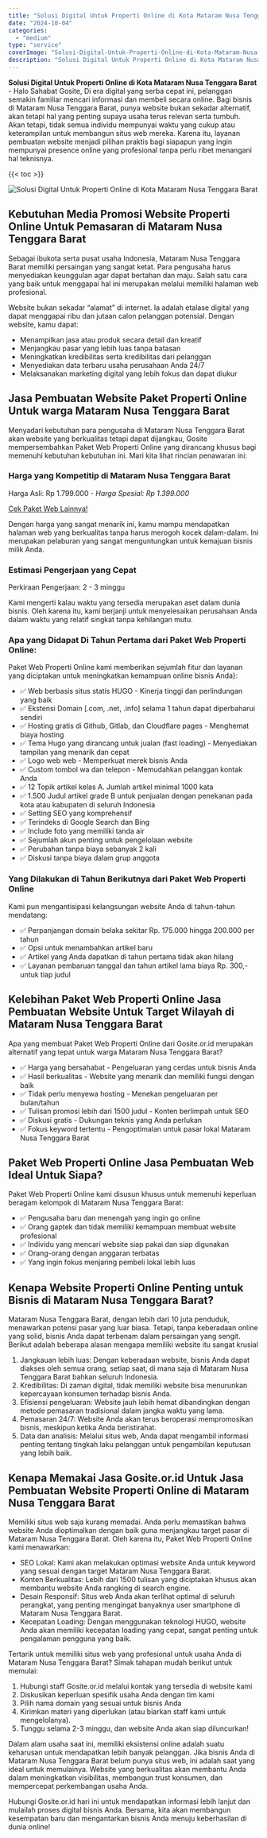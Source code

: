 ```yaml
---
title: "Solusi Digital Untuk Properti Online di Kota Mataram Nusa Tenggara Barat"
date: "2024-10-04"
categories: 
  - "medium"
type: "service"
coverImage: "Solusi-Digital-Untuk-Properti-Online-di-Kota-Mataram-Nusa-Tenggara-Barat.png"
description: "Solusi Digital Untuk Properti Online di Kota Mataram Nusa Tenggara Barat. Hubungi Gosite.or.id hari ini untuk mendapatkan informasi lebih lanjut dan mulailah..."
---
```


**Solusi Digital Untuk Properti Online di Kota Mataram Nusa Tenggara Barat** - Halo Sahabat Gosite, Di era digital yang serba cepat ini, pelanggan semakin familiar mencari informasi dan membeli secara online. Bagi bisnis di Mataram Nusa Tenggara Barat, punya website bukan sekadar alternatif, akan tetapi hal yang penting supaya usaha terus relevan serta tumbuh. Akan tetapi, tidak semua individu mempunyai waktu yang cukup atau keterampilan untuk membangun situs web mereka. Karena itu, layanan pembuatan website menjadi pilihan praktis bagi siapapun yang ingin mempunyai presence online yang profesional tanpa perlu ribet menangani hal teknisnya.

{{< toc >}}

![Solusi Digital Untuk Properti Online di Kota Mataram Nusa Tenggara Barat](/images/medium/Solusi-Digital-Untuk-Properti-Online-di-Kota-Mataram-Nusa-Tenggara-Barat.png)

## Kebutuhan Media Promosi Website Properti Online Untuk Pemasaran di Mataram Nusa Tenggara Barat

Sebagai ibukota serta pusat usaha Indonesia, Mataram Nusa Tenggara Barat memiliki persaingan yang sangat ketat. Para pengusaha harus menyediakan keunggulan agar dapat bertahan dan maju. Salah satu cara yang baik untuk menggapai hal ini merupakan melalui memiliki halaman web profesional.

Website bukan sekadar “alamat” di internet. Ia adalah etalase digital yang dapat menggapai ribu dan jutaan calon pelanggan potensial. Dengan website, kamu dapat:

- Menampilkan jasa atau produk secara detail dan kreatif
- Menjangkau pasar yang lebih luas tanpa batasan
- Meningkatkan kredibilitas serta kredibilitas dari pelanggan
- Menyediakan data terbaru usaha perusahaan Anda 24/7
- Melaksanakan marketing digital yang lebih fokus dan dapat diukur

## Jasa Pembuatan Website Paket Properti Online Untuk warga Mataram Nusa Tenggara Barat

Menyadari kebutuhan para pengusaha di Mataram Nusa Tenggara Barat akan website yang berkualitas tetapi dapat dijangkau, Gosite mempersembahkan Paket Web Properti Online yang dirancang khusus bagi memenuhi kebutuhan kebutuhan ini. Mari kita lihat rincian penawaran ini:

### Harga yang Kompetitip di Mataram Nusa Tenggara Barat

<a class="cta-button">Harga Asli: Rp 1.799.000 - <em>Harga Spesial: Rp 1.399.000</em></a>

<a href="/jasa-web/" class="cta-button">Cek Paket Web Lainnya!</a>

Dengan harga yang sangat menarik ini, kamu mampu mendapatkan halaman web yang berkualitas tanpa harus merogoh kocek dalam-dalam. Ini merupakan pelaburan yang sangat menguntungkan untuk kemajuan bisnis milik Anda.

### Estimasi Pengerjaan yang Cepat

Perkiraan Pengerjaan: 2 - 3 minggu

Kami mengerti kalau waktu yang tersedia merupakan aset dalam dunia bisnis. Oleh karena itu, kami berjanji untuk menyelesaikan perusahaan Anda dalam waktu yang relatif singkat tanpa kehilangan mutu.

### Apa yang Didapat Di Tahun Pertama dari Paket Web Properti Online:

Paket Web Properti Online kami memberikan sejumlah fitur dan layanan yang diciptakan untuk meningkatkan kemampuan online bisnis Anda}:

- ✅ Web berbasis situs statis HUGO - Kinerja tinggi dan perlindungan yang baik
- ✅ Ekstensi Domain \[.com, .net, .info\] selama 1 tahun dapat diperbaharui sendiri
- ✅ Hosting gratis di Github, Gitlab, dan Cloudflare pages - Menghemat biaya hosting
- ✅ Tema Hugo yang dirancang untuk jualan (fast loading) - Menyediakan tampilan yang menarik dan cepat
- ✅ Logo web web - Memperkuat merek bisnis Anda
- ✅ Custom tombol wa dan telepon - Memudahkan pelanggan kontak Anda
- ✅ 12 Topik artikel kelas A. Jumlah artikel minimal 1000 kata
- ✅ 1.500 Judul artikel grade B untuk penjualan dengan penekanan pada kota atau kabupaten di seluruh Indonesia
- ✅ Setting SEO yang komprehensif
- ✅ Terindeks di Google Search dan Bing
- ✅ Include foto yang memiliki tanda air
- ✅ Sejumlah akun penting untuk pengelolaan website
- ✅ Perubahan tanpa biaya sebanyak 2 kali
- ✅ Diskusi tanpa biaya dalam grup anggota

### Yang Dilakukan di Tahun Berikutnya dari Paket Web Properti Online

Kami pun mengantisipasi kelangsungan website Anda di tahun-tahun mendatang:

- ✅ Perpanjangan domain belaka sekitar Rp. 175.000 hingga 200.000 per tahun
- ✅ Opsi untuk menambahkan artikel baru
- ✅ Artikel yang Anda dapatkan di tahun pertama tidak akan hilang
- ✅ Layanan pembaruan tanggal dan tahun artikel lama biaya Rp. 300,- untuk tiap judul

## Kelebihan Paket Web Properti Online Jasa Pembuatan Website Untuk Target Wilayah di Mataram Nusa Tenggara Barat

Apa yang membuat Paket Web Properti Online dari Gosite.or.id merupakan alternatif yang tepat untuk warga Mataram Nusa Tenggara Barat?

- ✅ Harga yang bersahabat - Pengeluaran yang cerdas untuk bisnis Anda
- ✅ Hasil berkualitas - Website yang menarik dan memiliki fungsi dengan baik
- ✅ Tidak perlu menyewa hosting - Menekan pengeluaran per bulan/tahun
- ✅ Tulisan promosi lebih dari 1500 judul - Konten berlimpah untuk SEO
- ✅ Diskusi gratis - Dukungan teknis yang Anda perlukan
- ✅ Fokus keyword tertentu - Pengoptimalan untuk pasar lokal Mataram Nusa Tenggara Barat

## Paket Web Properti Online Jasa Pembuatan Web Ideal Untuk Siapa?

Paket Web Properti Online kami disusun khusus untuk memenuhi keperluan beragam kelompok di Mataram Nusa Tenggara Barat:

- ✅ Pengusaha baru dan menengah yang ingin go online
- ✅ Orang gaptek dan tidak memiliki kemampuan membuat website profesional
- ✅ Individu yang mencari website siap pakai dan siap digunakan
- ✅ Orang-orang dengan anggaran terbatas
- ✅ Yang ingin fokus menjaring pembeli lokal lebih luas

## Kenapa Website Properti Online Penting untuk Bisnis di Mataram Nusa Tenggara Barat?

Mataram Nusa Tenggara Barat, dengan lebih dari 10 juta penduduk, menawarkan potensi pasar yang luar biasa. Tetapi, tanpa keberadaan online yang solid, bisnis Anda dapat terbenam dalam persaingan yang sengit. Berikut adalah beberapa alasan mengapa memiliki website itu sangat krusial

1. Jangkauan lebih luas: Dengan keberadaan website, bisnis Anda dapat diakses oleh semua orang, setiap saat, di mana saja di Mataram Nusa Tenggara Barat bahkan seluruh Indonesia.
2. Kredibilitas: Di zaman digital, tidak memiliki website bisa menurunkan kepercayaan konsumen terhadap bisnis Anda.
3. Efisiensi pengeluaran: Website jauh lebih hemat dibandingkan dengan metode pemasaran tradisional dalam jangka waktu yang lama.
4. Pemasaran 24/7: Website Anda akan terus beroperasi mempromosikan bisnis, meskipun ketika Anda beristirahat.
5. Data dan analisis: Melalui situs web, Anda dapat mengambil informasi penting tentang tingkah laku pelanggan untuk pengambilan keputusan yang lebih baik.

## Kenapa Memakai Jasa Gosite.or.id Untuk Jasa Pembuatan Website Properti Online di Mataram Nusa Tenggara Barat

Memiliki situs web saja kurang memadai. Anda perlu memastikan bahwa website Anda dioptimalkan dengan baik guna menjangkau target pasar di Mataram Nusa Tenggara Barat. Oleh karena itu, Paket Web Properti Online kami menawarkan:

- SEO Lokal: Kami akan melakukan optimasi website Anda untuk keyword yang sesuai dengan target Mataram Nusa Tenggara Barat.
- Konten Berkualitas: Lebih dari 1500 tulisan yang diciptakan khusus akan membantu website Anda rangking di search engine.
- Desain Responsif: Situs web Anda akan terlihat optimal di seluruh perangkat, yang penting mengingat banyaknya user smartphone di Mataram Nusa Tenggara Barat.
- Kecepatan Loading: Dengan menggunakan teknologi HUGO, website Anda akan memiliki kecepatan loading yang cepat, sangat penting untuk pengalaman pengguna yang baik.

Tertarik untuk memiliki situs web yang profesional untuk usaha Anda di Mataram Nusa Tenggara Barat? Simak tahapan mudah berikut untuk memulai:

1. Hubungi staff Gosite.or.id melalui kontak yang tersedia di website kami
2. Diskusikan keperluan spesifik usaha Anda dengan tim kami
3. Pilih nama domain yang sesuai untuk bisnis Anda
4. Kirimkan materi yang diperlukan (atau biarkan staff kami untuk mengelolanya).
5. Tunggu selama 2-3 minggu, dan website Anda akan siap diluncurkan!

Dalam alam usaha saat ini, memiliki eksistensi online adalah suatu keharusan untuk mendapatkan lebih banyak pelanggan. Jika bisnis Anda di Mataram Nusa Tenggara Barat belum punya situs web, ini adalah saat yang ideal untuk memulainya. Website yang berkualitas akan membantu Anda dalam meningkatkan visibilitas, membangun trust konsumen, dan mempercepat perkembangan usaha Anda.

Hubungi Gosite.or.id hari ini untuk mendapatkan informasi lebih lanjut dan mulailah proses digital bisnis Anda. Bersama, kita akan membangun kesempatan baru dan mengantarkan bisnis Anda menuju keberhasilan di dunia online!